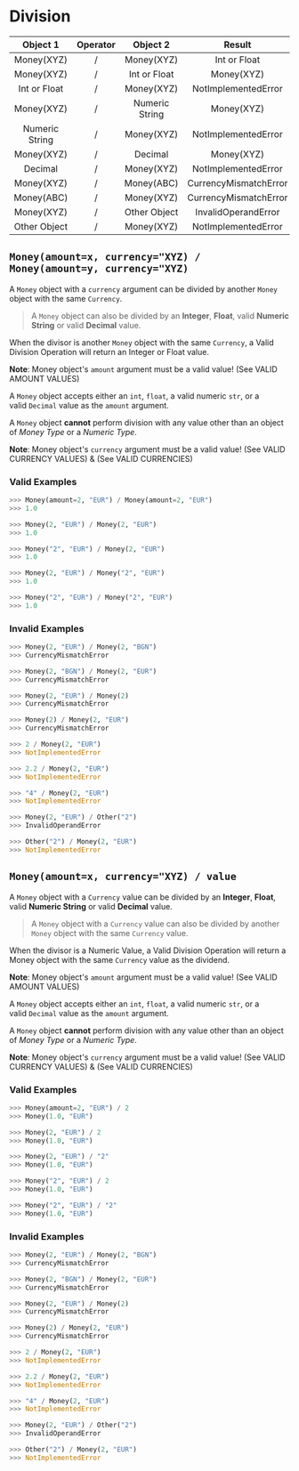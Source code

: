 # Division

| Object 1 | Operator | Object 2 | Result | Validity |
| :--: | :--: | :--: | :--: | :--: |
| Money(XYZ) | / | Money(XYZ) | Int or Float | Valid |
| Money(XYZ) | / | Int or Float | Money(XYZ) | Valid |
| Int or Float  | / | Money(XYZ) | NotImplementedError | Invalid |
| Money(XYZ) | / | Numeric String | Money(XYZ) | Valid |
| Numeric String  | / | Money(XYZ) | NotImplementedError | Invalid |
| Money(XYZ) | / | Decimal | Money(XYZ) | Valid |
| Decimal  | / | Money(XYZ) | NotImplementedError | Invalid |
| Money(XYZ) | / | Money(ABC) | CurrencyMismatchError | Invalid |
| Money(ABC) | / | Money(XYZ) | CurrencyMismatchError | Invalid |
| Money(XYZ) | / | Other Object | InvalidOperandError | Invalid |
| Other Object | / | Money(XYZ) | NotImplementedError | Invalid |


## `Money(amount=x, currency="XYZ) / Money(amount=y, currency="XYZ)`

A `Money` object with a `currency` argument can be divided by another `Money` object with the same `Currency`.

> A `Money` object can also be divided by an **Integer**, **Float**, valid **Numeric String** or valid **Decimal** value.

When the divisor is another `Money` object with the same `Currency`, a Valid Division Operation will return an Integer or Float value.

**Note**: Money object's `amount` argument must be a valid value! (See VALID AMOUNT VALUES)

A `Money` object accepts either an `int`, `float`, a valid numeric `str`, or a valid `Decimal` value as the `amount` argument.

A `Money` object **cannot** perform division with any value other than an object of *Money Type* or a *Numeric Type*.

**Note**: Money object's `currency` argument must be a valid value! (See VALID CURRENCY VALUES) & (See VALID CURRENCIES)

### Valid Examples

```python
>>> Money(amount=2, "EUR") / Money(amount=2, "EUR")
>>> 1.0
```

```python
>>> Money(2, "EUR") / Money(2, "EUR")
>>> 1.0
```

```python
>>> Money("2", "EUR") / Money(2, "EUR")
>>> 1.0
```

```python
>>> Money(2, "EUR") / Money("2", "EUR")
>>> 1.0
```

```python
>>> Money("2", "EUR") / Money("2", "EUR")
>>> 1.0
```

### Invalid Examples

```python
>>> Money(2, "EUR") / Money(2, "BGN")
>>> CurrencyMismatchError
```

```python
>>> Money(2, "BGN") / Money(2, "EUR")
>>> CurrencyMismatchError
```

```python
>>> Money(2, "EUR") / Money(2)
>>> CurrencyMismatchError
```

```python
>>> Money(2) / Money(2, "EUR")
>>> CurrencyMismatchError
```

```python
>>> 2 / Money(2, "EUR")
>>> NotImplementedError
```

```python
>>> 2.2 / Money(2, "EUR")
>>> NotImplementedError
```

```python
>>> "4" / Money(2, "EUR")
>>> NotImplementedError
```

```python
>>> Money(2, "EUR") / Other("2")
>>> InvalidOperandError
```

```python
>>> Other("2") / Money(2, "EUR")
>>> NotImplementedError
```


## `Money(amount=x, currency="XYZ) / value`

A `Money` object with a `Currency` value can be divided by an **Integer**, **Float**, valid **Numeric String** or valid **Decimal** value.

> A `Money` object with a `Currency` value can also be divided by another `Money` object with the same `Currency` value.

When the divisor is a Numeric Value, a Valid Division Operation will return a Money object with the same `Currency` value as the dividend.

**Note**: Money object's `amount` argument must be a valid value! (See VALID AMOUNT VALUES)

A `Money` object accepts either an `int`, `float`, a valid numeric `str`, or a valid `Decimal` value as the `amount` argument.

A `Money` object **cannot** perform division with any value other than an object of *Money Type* or a *Numeric Type*.

**Note**: Money object's `currency` argument must be a valid value! (See VALID CURRENCY VALUES) & (See VALID CURRENCIES)

### Valid Examples

```python
>>> Money(amount=2, "EUR") / 2
>>> Money(1.0, "EUR")
```

```python
>>> Money(2, "EUR") / 2
>>> Money(1.0, "EUR")
```

```python
>>> Money(2, "EUR") / "2"
>>> Money(1.0, "EUR")
```

```python
>>> Money("2", "EUR") / 2
>>> Money(1.0, "EUR")
```

```python
>>> Money("2", "EUR") / "2"
>>> Money(1.0, "EUR")
```

### Invalid Examples

```python
>>> Money(2, "EUR") / Money(2, "BGN")
>>> CurrencyMismatchError
```

```python
>>> Money(2, "BGN") / Money(2, "EUR")
>>> CurrencyMismatchError
```

```python
>>> Money(2, "EUR") / Money(2)
>>> CurrencyMismatchError
```

```python
>>> Money(2) / Money(2, "EUR")
>>> CurrencyMismatchError
```

```python
>>> 2 / Money(2, "EUR")
>>> NotImplementedError
```

```python
>>> 2.2 / Money(2, "EUR")
>>> NotImplementedError
```

```python
>>> "4" / Money(2, "EUR")
>>> NotImplementedError
```

```python
>>> Money(2, "EUR") / Other("2")
>>> InvalidOperandError
```

```python
>>> Other("2") / Money(2, "EUR")
>>> NotImplementedError
```

